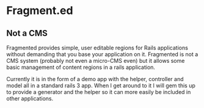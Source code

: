 Fragment.ed
===========
Not a CMS
---------
Fragmented provides simple, user editable regions for Rails applications without demanding that you base your application
on it. Fragmented is not a CMS system (probably not even a micro-CMS even) but it allows some basic management of
content regions in a rails application.

Currently it is in the form of a demo app with the helper, controller and model all in a standard
rails 3 app. When I get around to it I will gem this up to provide a generator and the helper
so it can more easily be included in other applications.
